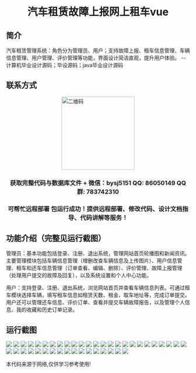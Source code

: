 <p><h1 align="center">汽车租赁故障上报网上租车vue</h1></p>

## 简介
汽车租赁管理系统：角色分为管理员、用户；支持故障上报、租车信息管理、车辆信息管理、用户管理、评价管理等功能，界面设计简洁直观，提升用户体验。    --计算机毕业设计源码；毕设源码；java毕业设计源码


## 联系方式
<img src="https://bs-1329754181.cos.ap-shanghai.myqcloud.com/wx.jpg" alt="二维码" style="display: block; margin: 0 auto;" width="200px">
<p><h3 align="center">获取完整代码与数据库文件 + 微信：bysj5151 QQ: 86050149 QQ群: 783742310</h3></p>
<p><h3 align="center">可帮忙远程部署 包运行成功！提供远程部署、修改代码、设计文档指导、代码讲解等服务！</h3></p>

## 功能介绍（完整见运行截图）
管理员：基本功能包括登录、注册、退出系统，管理网站首页轮播图和新闻资讯。主要管理模块包括车辆信息管理（增删改查车辆信息及上传图片）、用户信息管理、租车和还车信息管理（订单查看、编辑、删除）、评价管理、故障上报管理（处理用户提交的故障及回复），以及系统设置和个人中心功能。

用户：支持登录、注册、退出系统，浏览网站首页并查看车辆信息列表。可通过租车模块选择车辆，填写租车信息如租赁天数、租金、取车地址等，完成订单提交。用户还可以管理还车信息、评价订单、查看并提交车辆故障报告，以及管理个人信息、我的收藏和历史订单记录。


## 运行截图
![](https://bs-1329754181.cos.ap-shanghai.myqcloud.com/ssm/CarRentalFaultReporting/img/001.jpg)
![](https://bs-1329754181.cos.ap-shanghai.myqcloud.com/ssm/CarRentalFaultReporting/img/002.jpg)
![](https://bs-1329754181.cos.ap-shanghai.myqcloud.com/ssm/CarRentalFaultReporting/img/003.jpg)
![](https://bs-1329754181.cos.ap-shanghai.myqcloud.com/ssm/CarRentalFaultReporting/img/004.jpg)
![](https://bs-1329754181.cos.ap-shanghai.myqcloud.com/ssm/CarRentalFaultReporting/img/005.jpg)
![](https://bs-1329754181.cos.ap-shanghai.myqcloud.com/ssm/CarRentalFaultReporting/img/006.jpg)
![](https://bs-1329754181.cos.ap-shanghai.myqcloud.com/ssm/CarRentalFaultReporting/img/007.jpg)
![](https://bs-1329754181.cos.ap-shanghai.myqcloud.com/ssm/CarRentalFaultReporting/img/008.jpg)
![](https://bs-1329754181.cos.ap-shanghai.myqcloud.com/ssm/CarRentalFaultReporting/img/009.jpg)
![](https://bs-1329754181.cos.ap-shanghai.myqcloud.com/ssm/CarRentalFaultReporting/img/010.jpg)
![](https://bs-1329754181.cos.ap-shanghai.myqcloud.com/ssm/CarRentalFaultReporting/img/011.jpg)
![](https://bs-1329754181.cos.ap-shanghai.myqcloud.com/ssm/CarRentalFaultReporting/img/012.jpg)
![](https://bs-1329754181.cos.ap-shanghai.myqcloud.com/ssm/CarRentalFaultReporting/img/013.jpg)
![](https://bs-1329754181.cos.ap-shanghai.myqcloud.com/ssm/CarRentalFaultReporting/img/014.jpg)
![](https://bs-1329754181.cos.ap-shanghai.myqcloud.com/ssm/CarRentalFaultReporting/img/015.jpg)
![](https://bs-1329754181.cos.ap-shanghai.myqcloud.com/ssm/CarRentalFaultReporting/img/016.jpg)
![](https://bs-1329754181.cos.ap-shanghai.myqcloud.com/ssm/CarRentalFaultReporting/img/017.jpg)
![](https://bs-1329754181.cos.ap-shanghai.myqcloud.com/ssm/CarRentalFaultReporting/img/018.jpg)
![](https://bs-1329754181.cos.ap-shanghai.myqcloud.com/ssm/CarRentalFaultReporting/img/019.jpg)
![](https://bs-1329754181.cos.ap-shanghai.myqcloud.com/ssm/CarRentalFaultReporting/img/020.jpg)
![](https://bs-1329754181.cos.ap-shanghai.myqcloud.com/ssm/CarRentalFaultReporting/img/021.jpg)
![](https://bs-1329754181.cos.ap-shanghai.myqcloud.com/ssm/CarRentalFaultReporting/img/022.jpg)
![](https://bs-1329754181.cos.ap-shanghai.myqcloud.com/ssm/CarRentalFaultReporting/img/023.jpg)
![](https://bs-1329754181.cos.ap-shanghai.myqcloud.com/ssm/CarRentalFaultReporting/img/024.jpg)
![](https://bs-1329754181.cos.ap-shanghai.myqcloud.com/ssm/CarRentalFaultReporting/img/025.jpg)
![](https://bs-1329754181.cos.ap-shanghai.myqcloud.com/ssm/CarRentalFaultReporting/img/026.jpg)
![](https://bs-1329754181.cos.ap-shanghai.myqcloud.com/ssm/CarRentalFaultReporting/img/027.jpg)
![](https://bs-1329754181.cos.ap-shanghai.myqcloud.com/ssm/CarRentalFaultReporting/img/028.jpg)
![](https://bs-1329754181.cos.ap-shanghai.myqcloud.com/ssm/CarRentalFaultReporting/img/029.jpg)
![](https://bs-1329754181.cos.ap-shanghai.myqcloud.com/ssm/CarRentalFaultReporting/img/030.jpg)
![](https://bs-1329754181.cos.ap-shanghai.myqcloud.com/ssm/CarRentalFaultReporting/img/031.jpg)
![](https://bs-1329754181.cos.ap-shanghai.myqcloud.com/ssm/CarRentalFaultReporting/img/032.jpg)
![](https://bs-1329754181.cos.ap-shanghai.myqcloud.com/ssm/CarRentalFaultReporting/img/033.jpg)
![](https://bs-1329754181.cos.ap-shanghai.myqcloud.com/ssm/CarRentalFaultReporting/img/034.jpg)
![](https://bs-1329754181.cos.ap-shanghai.myqcloud.com/ssm/CarRentalFaultReporting/img/035.jpg)
![](https://bs-1329754181.cos.ap-shanghai.myqcloud.com/ssm/CarRentalFaultReporting/img/036.jpg)
![](https://bs-1329754181.cos.ap-shanghai.myqcloud.com/ssm/CarRentalFaultReporting/img/037.jpg)
![](https://bs-1329754181.cos.ap-shanghai.myqcloud.com/ssm/CarRentalFaultReporting/img/038.jpg)
![](https://bs-1329754181.cos.ap-shanghai.myqcloud.com/ssm/CarRentalFaultReporting/img/039.jpg)
![](https://bs-1329754181.cos.ap-shanghai.myqcloud.com/ssm/CarRentalFaultReporting/img/040.jpg)
![](https://bs-1329754181.cos.ap-shanghai.myqcloud.com/ssm/CarRentalFaultReporting/img/041.jpg)
![](https://bs-1329754181.cos.ap-shanghai.myqcloud.com/ssm/CarRentalFaultReporting/img/042.jpg)

<p>本代码来源于网络,仅供学习参考使用!</p>
